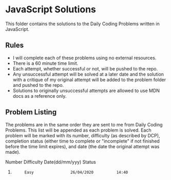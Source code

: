 # JavaScript Solutions

This folder contains the solutions to the Daily Coding Problems written in JavaScript.

## Rules

* I will complete each of these problems using no external resources.
* There is a 60 minute time limit.
* Each attempt, whether successful or not, will be pushed to the repo.
* Any unsuccessful attempt will be solved at a later date and the solution with a critique of my original attempt will be added to the problem folder and pushed to the repo.
* Solutions to originally unsuccessful attempts are allowed to use MDN docs as a reference only.

## Problem Listing

The problems are in the same order they are sent to me from Daily Coding Problems.  This list will be appended as each problem is solved.  Each problem will be marked with its number, difficulty (as described by DCP), completion status (either time to complete or "incomplete" if not finished before the time limit expires), and date (the date the original attempt was made).

Number	Difficulty	Date(dd/mm/yyy) Status
1. 			Easy				26/04/2020			14:40